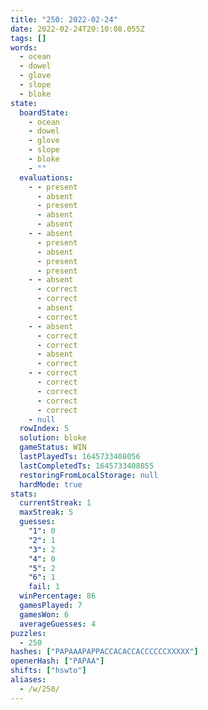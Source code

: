```yaml
---
title: "250: 2022-02-24"
date: 2022-02-24T20:10:08.055Z
tags: []
words:
  - ocean
  - dowel
  - glove
  - slope
  - bloke
state:
  boardState:
    - ocean
    - dowel
    - glove
    - slope
    - bloke
    - ""
  evaluations:
    - - present
      - absent
      - present
      - absent
      - absent
    - - absent
      - present
      - absent
      - present
      - present
    - - absent
      - correct
      - correct
      - absent
      - correct
    - - absent
      - correct
      - correct
      - absent
      - correct
    - - correct
      - correct
      - correct
      - correct
      - correct
    - null
  rowIndex: 5
  solution: bloke
  gameStatus: WIN
  lastPlayedTs: 1645733408056
  lastCompletedTs: 1645733408055
  restoringFromLocalStorage: null
  hardMode: true
stats:
  currentStreak: 1
  maxStreak: 5
  guesses:
    "1": 0
    "2": 1
    "3": 2
    "4": 0
    "5": 2
    "6": 1
    fail: 1
  winPercentage: 86
  gamesPlayed: 7
  gamesWon: 6
  averageGuesses: 4
puzzles:
  - 250
hashes: ["PAPAAAPAPPACCACACCACCCCCCXXXXX"]
openerHash: ["PAPAA"]
shifts: ["hswto"]
aliases:
  - /w/250/
---
```

<!-- more -->
